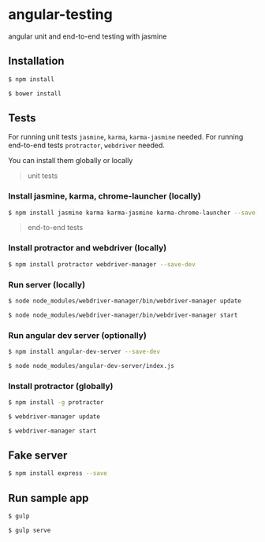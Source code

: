# angular-testing
angular unit and end-to-end testing with jasmine

## Installation
```sh
$ npm install

$ bower install
```

## Tests
For running unit tests `jasmine`, `karma`, `karma-jasmine` needed.
For running end-to-end tests `protractor`, `webdriver` needed.

You can install them globally or locally

> unit tests

### Install jasmine, karma, chrome-launcher (locally)
```sh
$ npm install jasmine karma karma-jasmine karma-chrome-launcher --save-dev
```

> end-to-end tests

### Install protractor and webdriver (locally)
```sh
$ npm install protractor webdriver-manager --save-dev
```

### Run server (locally)
```sh
$ node node_modules/webdriver-manager/bin/webdriver-manager update

$ node node_modules/webdriver-manager/bin/webdriver-manager start
```

### Run angular dev server (optionally)
```sh
$ npm install angular-dev-server --save-dev

$ node node_modules/angular-dev-server/index.js
```

### Install protractor (globally)
```sh
$ npm install -g protractor

$ webdriver-manager update

$ webdriver-manager start
```

## Fake server
```sh
$ npm install express --save
```

## Run sample app
```sh
$ gulp

$ gulp serve
```
